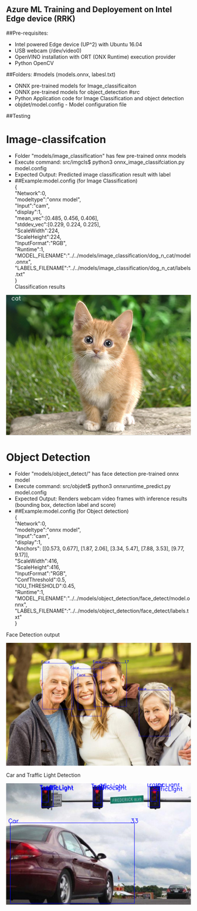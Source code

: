 ## Azure ML Training and Deployement on Intel Edge device (RRK)

##Pre-requisites:
 - Intel powered Edge device (UP^2) with Ubuntu 16.04
 - USB webcam (/dev/video0)
 - OpenVINO installation with ORT (ONX Runtime) execution provider
 - Python OpenCV 

##Folders:
 #models (models.onnx, labesl.txt)
   - ONNX pre-trained models for Image_classificaiton
   - ONNX pre-trained models for object_detection
 #src
   - Python Application code for Image Classification and object detection
   - objdet/model.config - Model configuration file

##Testing
 # Image-classifcation
   - Folder "models/image_classification" has few pre-trained onnx models
   - Execute command: src/imgcls$ python3 onnx_image_classifciation.py  model.config
   - Expected Output: Predicted image classification result with label 
   -
     ##Example:model.config (for Image Classification)  
   {  
    "Network":0,  
    "modeltype":"onnx model",  
    "Input":"cam",  
    "display":1,  
    "mean_vec":[0.485, 0.456, 0.406],  
    "stddev_vec":[0.229, 0.224, 0.225],  
    "ScaleWidth":224,  
    "ScaleHeight":224,  
    "InputFormat":"RGB",  
    "Runtime":1,  
    "MODEL_FILENAME":"../../models/image_classification/dog_n_cat/model.onnx",  
    "LABELS_FILENAME":"../../models/image_classification/dog_n_cat/labels.txt"  
   }     
   Classification results  

   ![](/output/cat.png) 

 # Object Detection
   - Folder "models/object_detect/" has face detection pre-trained onnx model
   - Execute command: src/objdet$ python3 onnxruntime_predict.py model.config
   - Expected Output: Renders webcam video frames with inference results (bounding box, detection label and score)
   -
     ##Example:model.config (for Object detection)  
  {  
   "Network":0,  
   "modeltype":"onnx model",  
   "Input":"cam",  
   "display":1,  
   "Anchors": [[0.573, 0.677], [1.87, 2.06], [3.34, 5.47], [7.88, 3.53], [9.77, 9.17]],  
   "ScaleWidth":416,  
   "ScaleHeight":416,  
   "InputFormat":"RGB",  
   "ConfThreshold":0.5,  
   "IOU_THRESHOLD":0.45,  
   "Runtime":1,  
   "MODEL_FILENAME":"../../models/object_detection/face_detect/model.onnx",  
   "LABELS_FILENAME":"../../models/object_detection/face_detect/labels.txt"  
  }  

   Face Detection output 

   ![](/output/objDet-FaceDetection.png) 

   Car and Traffic Light Detection

   ![](/output/ObjDet-CarNTrafficLight.png)  


